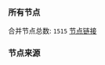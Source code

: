 ### 所有节点
合并节点总数: `1515`
[节点链接](https://raw.githubusercontent.com/rzhy1/11/master/sub/sub_merge_base64.txt)

### 节点来源
